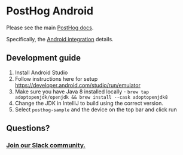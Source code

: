 # PostHog Android

Please see the main [PostHog docs](https://posthog.com/docs).

Specifically, the [Android integration](https://posthog.com/docs/integrations/android-integration) details.

## Development guide

1. Install Android Studio
2. Follow instructions here for setup https://developer.android.com/studio/run/emulator
3. Make sure you have Java 8 installed locally - `brew tap adoptopenjdk/openjdk && brew install --cask adoptopenjdk8`
4. Change the JDK in IntelliJ to build using the correct version.
5. Select `posthog-sample` and the device on the top bar and click run

## Questions?

### [Join our Slack community.](https://join.slack.com/t/posthogusers/shared_invite/enQtOTY0MzU5NjAwMDY3LTc2MWQ0OTZlNjhkODk3ZDI3NDVjMDE1YjgxY2I4ZjI4MzJhZmVmNjJkN2NmMGJmMzc2N2U3Yjc3ZjI5NGFlZDQ)

